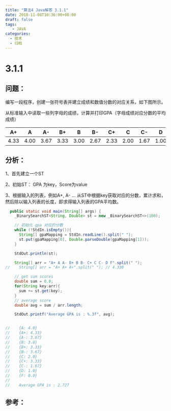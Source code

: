 ```yaml
---
title: "算法4 Java解答 3.1.1"
date: 2018-11-08T10:36:00+08:00
draft: false
tags:
   - JAVA
categories:
  - 技术
  - 归档
---
```



# 3.1.1

## 问题：

编写一段程序，创建一张符号表并建立成绩和数值分数的对应关系，如下图所示。

从标准输入中读取一些列字母的成绩，计算并打印GPA（字母成绩对应分数的平均成绩）



| A+   | A    | A-   | B+   | B    | B-   | C+   | C    | C-   | D    | F    |
| ---- | ---- | ---- | ---- | ---- | ---- | ---- | ---- | ---- | ---- | ---- |
| 4.33 | 4.00 | 3.67 | 3.33 | 3.00 | 2.67 | 2.33 | 2.00 | 1.67 | 1.00 | 0.00 |



## 分析：

1、首先建立一个ST

2、初始ST： GPA 为key，Score为value

3、根据输入的列表，例如A+, A- ... 从ST中根据key获取对应的分数，累计求和，然后除以输入列表的长度，即求得输入列表的GPA平均数。



```java
  public static void main(String[] args) {
    _BinarySearchST<String, Double> st = new _BinarySearchST<>(100);

    // 初始化 gpa 对应的分数
    while (!StdIn.isEmpty()){
      String[] gpaMapping = StdIn.readLine().split(" ");
      st.put(gpaMapping[0], Double.parseDouble(gpaMapping[1]));
    }

    StdOut.println(st);

    String[] arr = "A+ A A- B+ B B- C+ C C- D F".split(" ");
//    String[] arr = "A+ A+ A+".split(" "); // 4.330

    // get sum scores
    double sum = 0.0;
    for(String key:arr){
      sum += st.get(key);
    }
    // average score
    double avg = sum / arr.length;

    StdOut.printf("Average GPA is : %.3f", avg);


//    {A: 4.0}
//    {A+: 4.33}
//    {A-: 3.67}
//    {B: 3.0}
//    {B+: 3.33}
//    {B-: 3.67}
//    {C: 2.0}
//    {C+: 3.33}
//    {C-: 1.67}
//    {D: 1.0}
//    {F: 0.0}
//
//    Average GPA is : 2.727
```


## 参考：

